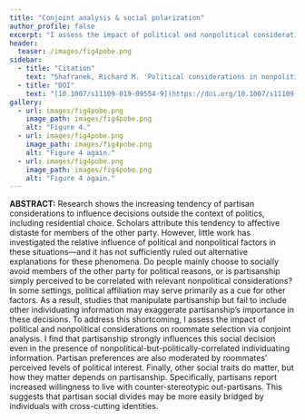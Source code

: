 ```yaml
---
title: "Conjoint analysis & social polarization"
author_profile: false
excerpt: "I assess the impact of political and nonpolitical considerations on social decisions via conjoint analysis."
header:
  teaser: /images/fig4pobe.png
sidebar:
  - title: "Citation"
    text: "Shafranek, Richard M. 'Political considerations in nonpolitical decisions: A conjoint analysis of roommate choice.' _Political Behavior_ 43, no. 1 (2021): 271-300."
  - title: "DOI"
    text: "[10.1007/s11109-019-09554-9](https://doi.org/10.1007/s11109-019-09554-9)"
gallery:
  - url: images/fig4pobe.png
    image_path: images/fig4pobe.png
    alt: "Figure 4."
  - url: images/fig4pobe.png
    image_path: images/fig4pobe.png
    alt: "Figure 4 again."
  - url: images/fig4pobe.png
    image_path: images/fig4pobe.png
    alt: "Figure 4 again."
---
```


**ABSTRACT:** Research shows the increasing tendency of partisan considerations to influence decisions outside the context of politics, including residential choice. Scholars attribute this tendency to affective distaste for members of the other party. However, little work has investigated the relative influence of political and nonpolitical factors in these situations—and it has not sufficiently ruled out alternative explanations for these phenomena. Do people mainly choose to socially avoid members of the other party for political reasons, or is partisanship simply perceived to be correlated with relevant nonpolitical considerations? In some settings, political affiliation may serve primarily as a cue for other factors. As a result, studies that manipulate partisanship but fail to include other individuating information may exaggerate partisanship’s importance in these decisions. To address this shortcoming, I assess the impact of political and nonpolitical considerations on roommate selection via conjoint analysis. I find that partisanship strongly influences this social decision even in the presence of nonpolitical-but-politically-correlated individuating information. Partisan preferences are also moderated by roommates’ perceived levels of political interest. Finally, other social traits do matter, but how they matter depends on partisanship. Specifically, partisans report increased willingness to live with counter-stereotypic out-partisans. This suggests that partisan social divides may be more easily bridged by individuals with cross-cutting identities.
